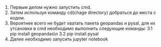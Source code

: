 1. Первым делом нужно запустить cmd.
2. Затем используя команду cd(chage directory) добраться до места с кодом.
3. Вероятнее всего не будет хватать пакета geopandas и pysal, 
   для их утсановки в cmd необходимо выполнить следующие команды:
   3.1 pip install geopandas\n
   3.2 pip install pysal
4. Далее необходимо запусить jupyter notebook
